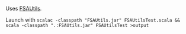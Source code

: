 Uses [FSAUtils](https://github.com/rindPHI/FSAUtils).

Launch with `scalac -classpath "FSAUtils.jar" FSAUtilsTest.scala && scala -classpath ".:FSAUtils.jar" FSAUtilsTest >output`
